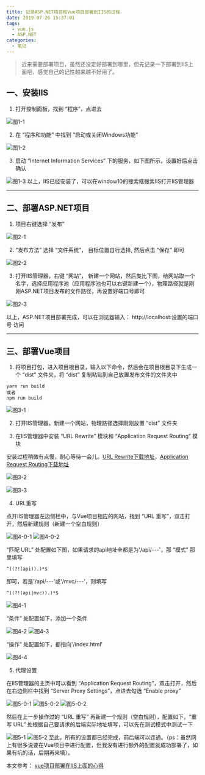 ```yaml
---
title: 记录ASP.NET项目和Vue项目部署到IIS的过程
date: 2019-07-26 15:37:01
tags:
  - vue.js
  - ASP.NET
categories:
  - 笔记
---
```

> 近来需要部署项目，虽然还没定好部署到哪里，但先记录一下部署到IIS上面吧，感觉自己的记性越来越不好用了。

<!--more-->

## 一、安装IIS

 1. 打开控制面板，找到 “程序”，点进去

  ![图1-1](https://raw.githubusercontent.com/MonyaPeng/uploadimage/master/blogimg/post3/0301.png)

 2. 在 “程序和功能” 中找到 “启动或关闭Windows功能”

  ![图1-2](https://raw.githubusercontent.com/MonyaPeng/uploadimage/master/blogimg/post3/0302.png)

 3. 启动 “Internet Information Services” 下的服务，如下图所示，设置好后点击确认

  ![图1-3](https://raw.githubusercontent.com/MonyaPeng/uploadimage/master/blogimg/post3/0303.png)
以上，IIS已经安装了，可以在window10的搜索框搜索IIS打开IIS管理器

---

## 二、部署ASP.NET项目

 1. 项目右键选择 “发布”

  ![图2-1](https://raw.githubusercontent.com/MonyaPeng/uploadimage/master/blogimg/post3/0304.png)

 2. “发布方法” 选择 “文件系统”， 目标位置自行选择, 然后点击 “保存” 即可
  
  ![图2-2](https://raw.githubusercontent.com/MonyaPeng/uploadimage/master/blogimg/post3/0305.png)

 3. 打开IIS管理器，右键 “网站”， 新建一个网站，然后类比下图，给网站取一个名字，选择应用程序池（应用程序池也可以右键新建一个），物理路径就是刚刚ASP.NET项目发布的文件路径，再设置好端口号即可
  
  ![图2-3](https://raw.githubusercontent.com/MonyaPeng/uploadimage/master/blogimg/post3/0306.png)

以上，ASP.NET项目部署完成，可以在浏览器输入： http://localhost:设置的端口号 访问

---

## 三、部署Vue项目

 1. 将项目打包，进入项目根目录，输入以下命令，然后会在项目根目录下生成一个 “dist” 文件夹，将 “dist” 复制粘贴到自己放置发布文件的文件夹中

```Node
yarn run build 
或者
npm run build
```

  ![图3-1](https://raw.githubusercontent.com/MonyaPeng/uploadimage/master/blogimg/post3/0307.png)

 2. 打开IIS管理器，新建一个网站，物理路径选择刚刚放置 “dist” 文件夹

 3. 在IIS管理器中安装 “URL Rewrite” 模块和 “Application Request Routing” 模块

安装过程稍微有点慢，耐心等待一会儿。[URL Rewrite下载地址](https://www.iis.net/downloads/microsoft/url-rewrite)，[Application Request Routing下载地址](https://www.iis.net/downloads/microsoft/application-request-routing)

  ![图3-2](https://raw.githubusercontent.com/MonyaPeng/uploadimage/master/blogimg/post3/0308.png)

  ![图3-3](https://raw.githubusercontent.com/MonyaPeng/uploadimage/master/blogimg/post3/0309.png)

 4. URL重写

点开IIS管理器左边侧栏中，与Vue项目相应的网站，找到 “URL 重写”，双击打开，然后新建规则（新建一个空白规则）

  ![图4-0-1](https://raw.githubusercontent.com/MonyaPeng/uploadimage/master/blogimg/post3/0310.png)
  ![图4-0-2](https://raw.githubusercontent.com/MonyaPeng/uploadimage/master/blogimg/post3/0311.png)

“匹配 URL” 处配置如下图，如果请求的api地址全都是为'/api/---'，那 “模式” 那里填写
  
  ```html
  ^((?!(api)).)*$
  ```

即可，若是'/api/---'或'/mvc/---'，则填写

  ```html
  ^((?!(api|mvc)).)*$
  ```

  ![图4-1](https://raw.githubusercontent.com/MonyaPeng/uploadimage/master/blogimg/post3/0312.png)

“条件” 处配置如下，添加一个条件

  ![图4-2](https://raw.githubusercontent.com/MonyaPeng/uploadimage/master/blogimg/post3/0313.png)
  ![图4-3](https://raw.githubusercontent.com/MonyaPeng/uploadimage/master/blogimg/post3/0314.png)

“操作” 处配置如下，都指向'/index.html'

  ![图4-4](https://raw.githubusercontent.com/MonyaPeng/uploadimage/master/blogimg/post3/0315.png)

 5. 代理设置

在IIS管理器的主页中可以看到 “Application Request Routing”，双击打开，然后在右边侧栏中找到 “Server Proxy Settings”，点进去勾选 “Enable proxy”

  ![图5-0-1](https://raw.githubusercontent.com/MonyaPeng/uploadimage/master/blogimg/post3/0316.png)
  ![图5-0-2](https://raw.githubusercontent.com/MonyaPeng/uploadimage/master/blogimg/post3/0317.png)
  ![图5-0-2](https://raw.githubusercontent.com/MonyaPeng/uploadimage/master/blogimg/post3/0318.png)

然后在上一步操作过的 “URL 重写” 再新建一个规则（空白规则），配置如下，“重写 URL” 处根据自己要请求的后端实际地址填写，可以先在测试模式中测试一下

  ![图5-1](https://raw.githubusercontent.com/MonyaPeng/uploadimage/master/blogimg/post3/0319.png)
  ![图5-2](https://raw.githubusercontent.com/MonyaPeng/uploadimage/master/blogimg/post3/0320.png)
至此，所有的设置都已经完成，前后端可以连通。（ps：虽然网上有很多说要在Vue项目中进行配置，但我没有进行额外的配置就成功部署了，如果有坑的话，后期再来填）。

本文参考：
[vue项目部署在IIS上面的心得](https://blog.csdn.net/weixin_33888907/article/details/88859668)